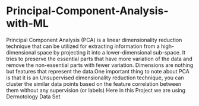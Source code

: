 # Principal-Component-Analysis-with-ML
Principal Component Analysis (PCA) is a linear dimensionality reduction technique that can be utilized for extracting information from a high-dimensional space by projecting it into a lower-dimensional sub-space. It tries to preserve the essential parts that have more variation of the data and remove the non-essential parts with fewer variation. Dimensions are nothing but features that represent the data.One important thing to note about PCA is that it is an Unsupervised dimensionality reduction technique, you can cluster the similar data points based on the feature correlation between them without any supervision (or labels)  Here in this Project we are using Dermotology Data Set

